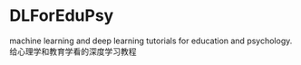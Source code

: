 # DLForEduPsy
machine learning and deep learning tutorials for education and psychology.  给心理学和教育学看的深度学习教程
